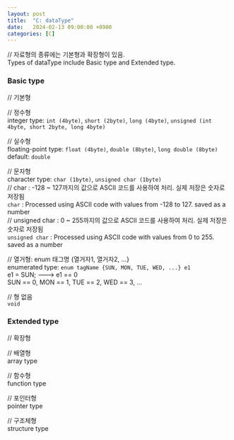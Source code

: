 ```yaml
---
layout: post
title:  "C: dataType"
date:   2024-02-13 09:00:00 +0900
categories: [C]
---
```


// 자료형의 종류에는 기본형과 확장형이 있음.   
Types of dataType include Basic type and Extended type.   
   
### Basic type   
// 기본형   
   
// 정수형   
integer type: `int (4byte)`, `short (2byte)`, `long (4byte)`, `unsigned (int 4byte, short 2byte, long 4byte)`   
   
// 실수형   
floating-point type: `float (4byte)`, `double (8byte)`, `long double (8byte)`   
default: `double`   
   
// 문자형   
character type: `char (1byte)`, `unsigned char (1byte)`   
// char : -128 ~ 127까지의 값으로 ASCII 코드를 사용하여 처리. 실제 저장은 숫자로 저장됨   
`char` : Processed using ASCII code with values from -128 to 127. saved as a number   
// unsigned char : 0 ~ 255까지의 값으로 ASCII 코드를 사용하여 처리. 실제 저장은 숫자로 저장됨   
`unsigned char` : Processed using ASCII code with values from 0 to 255. saved as a number   
   
// 열거형: enum 태그명 {열거자1, 열거자2, ...}   
enumerated type: `enum tagName {SUN, MON, TUE, WED, ...} e1`   
e1 = SUN; ---> e1 == 0   
SUN == 0, MON == 1, TUE == 2, WED == 3, ...   
   
// 형 없음   
`void`   
   
### Extended type   
// 확장형   
   
// 배열형   
array type   
   
// 함수형   
function type   
   
// 포인터형   
pointer type   
   
// 구조체형   
structure type   
